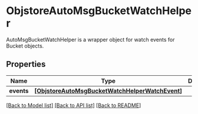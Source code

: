 # ObjstoreAutoMsgBucketWatchHelper

AutoMsgBucketWatchHelper is a wrapper object for watch events for Bucket objects.
## Properties
Name | Type | Description | Notes
------------ | ------------- | ------------- | -------------
**events** | [**[ObjstoreAutoMsgBucketWatchHelperWatchEvent]**](ObjstoreAutoMsgBucketWatchHelperWatchEvent.md) |  | [optional] 

[[Back to Model list]](../README.md#documentation-for-models) [[Back to API list]](../README.md#documentation-for-api-endpoints) [[Back to README]](../README.md)


